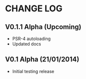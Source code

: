 CHANGE LOG
==========


## V0.1.1 Alpha (Upcoming)

* PSR-4 autoloading
* Updated docs


## V0.1 Alpha (21/01/2014)

* Initial testing release
